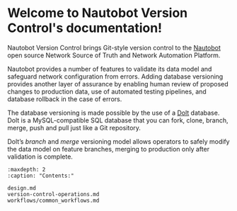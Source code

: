 # Welcome to Nautobot Version Control's documentation!

Nautobot Version Control brings Git-style version control to the [Nautobot](https://github.com/nautobot/nautobot) open source Network Source of Truth and Network Automation Platform.

Nautobot provides a number of features to validate its data model and safeguard network configuration from errors. Adding database versioning provides another layer of assurance by enabling human review of proposed changes to production data, use of automated testing pipelines, and database rollback in the case of errors.

The database versioning is made possible by the use of a [Dolt](https://github.com/dolthub/dolt) database. Dolt is a MySQL-compatible SQL database that you can fork, clone, branch, merge, push and pull just like a Git repository.

Dolt’s *branch* and *merge* versioning model allows operators to safely modify the data model on feature branches, merging to production only after validation is complete.

```{toctree}
:maxdepth: 2
:caption: "Contents:"

design.md
version-control-operations.md
workflows/common_workflows.md
```
